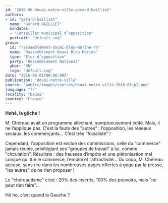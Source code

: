 ```yaml
---
id: "2016-06-douai-notre-ville-gerard-bailliet"
authors:
- id: "gerard-bailliet"
  name: "Gérard BAILLIET"
  mandates: 
  - "Conseiller municipal d’opposition"
  portrait: "default.svg"
group:
  id: "rassemblement-douai-bleu-marine-rn"
  name: "Rassemblement Douai Bleu Marine"
  type: "Élus d’opposition"
  party: "Rassemblement National"
  abbr: "RN"
  logo: "default.svg"
date: "2016-06-01T00:00:00Z"
publication: "douai-notre-ville"
source: "public/images/sources/douai-notre-ville-2016-06-p2.png"
language: "fr"
locality: "Douai"
country: "France"
---
```


**Hohé, la gôche !**

M. Chéreau avait un programme alléchant, somptueusement édité. Mais, il ne l’applique pas. C’est la faute des "autres" : l’opposition, les réseaux sociaux, les commerçants... C’est très "focialiste" !

Cependant, l’opposition est exclue des commissions, celle du "commerce" jamais réunie, privilégiant ses "groupes de travail" à lui, comme "circulation". Résultats : des hausses d’impôts et une piétonisation mal conçue qui tue le commerce, l’emploi et l’attractivité... Du coup, M. Chéreau accuse, sans rire dans les nombreuses pages offertes à gogo  par la presse, "les autres" de ne rien proposer !

Le "chéreautisme" c’est : 20% des inscrits, 100% des pouvoirs, mais "ne peut rien faire"...

Hé ho, c’est quand la Gauche ?

